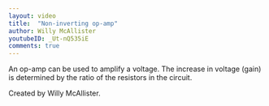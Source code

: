 ```yaml
---
layout: video
title:  "Non-inverting op-amp"
author: Willy McAllister
youtubeID: _Ut-nQ535iE
comments: true
---
```


An op-amp can be used to amplify a voltage. The increase in voltage (gain) is determined by the ratio of the resistors in the circuit.

Created by Willy McAllister.
